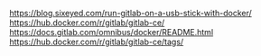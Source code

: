 
https://blog.sixeyed.com/run-gitlab-on-a-usb-stick-with-docker/
https://hub.docker.com/r/gitlab/gitlab-ce/
https://docs.gitlab.com/omnibus/docker/README.html
https://hub.docker.com/r/gitlab/gitlab-ce/tags/
